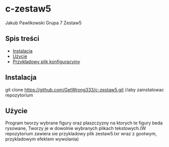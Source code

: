# c-zestaw5
Jakub Pawlikowski Grupa 7 Zestaw5


## Spis treści

- [Instalacja](#instalacja)
- [Użycie](#użycie)
- [Przykładowy plik konfiguracyjny](#przykładowy-plik-konfiguracyjny)


## Instalacja

 git clone https://github.com/GetWrong333/c-zestaw5.git  //aby zainstalowac repozytorium

## Użycie

Program tworzy wybrane figury oraz plaszczyzny na ktorych te figury beda rysowane, Tworzy je w dowolnie wybranych plikach tekstowych.(W repozytorium zawiera sie przykladowy plik zestaw5.txr wraz z gootwym, przykladowym efektem wywolania)


